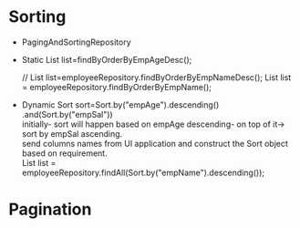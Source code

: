 # Sorting
- PagingAndSortingRepository
- Static 
  List<Employee> list=findByOrderByEmpAgeDesc();
  
  // List<Employee> list=employeeRepository.findByOrderByEmpNameDesc();
    List<Employee> list = employeeRepository.findByOrderByEmpName();
		
- Dynamic
  Sort sort=Sort.by("empAge").descending()
                .and(Sort.by("empSal"))  
  initially- sort will happen based on empAge descending- on top of it-> sort by empSal ascending.    
  send columns names from UI application and construct the Sort object based on requirement.  
  List<Employee> list = employeeRepository.findAll(Sort.by("empName").descending());
           
# Pagination